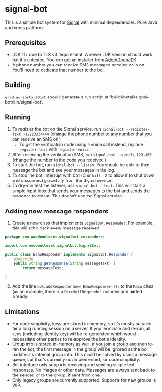 # signal-bot
This is a simple bot system for [Signal](https://github.com/signalapp) with minimal dependencies. Pure Java and cross platform.

## Prerequisites
- JDK 11+ due to TLS v3 requirement. A newer JDK version should work but it's untested. You can get an installer from [AdoptOpenJDK](https://adoptopenjdk.net/).
- A phone number you can receive SMS messages or voice calls on. You'll need to dedicate that number to the bot.

## Building
`gradlew installDist` should generate a run script at 'build/install/signal-bot/bin/signal-bot'.

## Running
1. To register the bot on the Signal service, run `signal-bot --register-text +12223334444` (change the phone number to any number that you can receive an SMS on.)
    * To get the verification code using a voice call instead, replace `register-text` with `register-voice`.
2. After receiving the verification SMS, run `signal-bot --verify 123-456` (change the number to the code you received.)
3. To start the bot, run `signal-bot --listen`. You should be able to then message the bot and see your messages in the log.
4. To stop the bot, interrupt with Ctrl+C or `kill -2` to allow it to shut down and disconnect gracefully from the Signal service.
5. To dry-run test the listener, use `signal-bot --test`. This will start a simple input loop that sends your messages to the bot and sends the response to stdout. This doesn't use the Signal service.

## Adding new message responders
1. Create a new class that implements `SignalBot.Responder`. For example, this will echo back every message received:
```java
package com.woodencloset.signalbot.responders;

import com.woodencloset.signalbot.SignalBot;

public class EchoResponder implements SignalBot.Responder {
    @Override
    public String getResponse(String messageText) {
        return messageText;
    }
}
```
2. Add the line `bot.addResponder(new EchoResponder());` to the `Main` class (as an example, there is a `DiceRollResponder` included and added already.

## Limitations
- For code simplicity, keys are stored in-memory, so it's mostly suitable for a long running session on a server. If you terminate and re-run, all keys (including identity key) will be re-generated which would necessitate other parties to re-approve the bot's identity.
- Group info is stored in-memory as well. If you join a group and then re-run the bot, the first message in the group will be ignored as the bot updates its internal group info. This could be solved by using a message queue, but that's currently not implemented, for code simplicity.
- Bot interface only supports receiving and sending simple text responses. No images or other data. Messages are always sent back to the sender, or to the group, if sent from one.
- Only legacy groups are currently supported. Supports for new groups is WIP.
